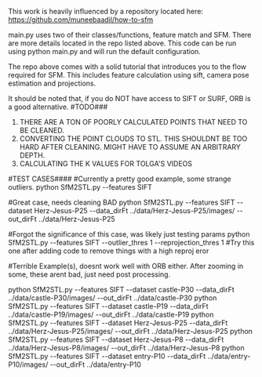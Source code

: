 This work is heavily influenced by a repository located here:
https://github.com/muneebaadil/how-to-sfm

main.py uses two of their classes/functions, feature match and SFM. There are more details located in the repo listed above. This code can be run using python main.py and will run the default configuration.

The repo above comes with a solid tutorial that introduces you to the flow required for SFM. This includes feature calculation using sift, camera pose estimation and projections. 

It should be noted that, if you do NOT have access to SIFT or SURF, ORB is a good alternative.
#TODO###
1. THERE ARE A TON OF POORLY CALCULATED POINTS THAT NEED TO BE CLEANED.
2. CONVERTING THE POINT CLOUDS TO STL. THIS SHOULDNT BE TOO HARD AFTER CLEANING. MIGHT HAVE TO ASSUME AN ARBITRARY DEPTH.
3. CALCULATING THE K VALUES FOR TOLGA'S VIDEOS


#TEST CASES####
#Currently a pretty good example, some strange outliers.
python SfM2STL.py --features SIFT

#Great case, needs cleaning BAD
python SfM2STL.py --features SIFT --dataset Herz-Jesus-P25 --data_dirFt ../data/Herz-Jesus-P25/images/ --out_dirFt ../data/Herz-Jesus-P25

#Forgot the significance of this case, was likely just testing params
python SfM2STL.py --features SIFT --outlier_thres 1 --reprojection_thres 1 #Try this one after adding code to remove things with a high reproj eror

#Terrible Example(s), doesnt work well with ORB either. After zooming in some, these arent bad, just need post processing.

python SfM2STL.py --features SIFT --dataset castle-P30 --data_dirFt ../data/castle-P30/images/ --out_dirFt ../data/castle-P30
python SfM2STL.py --features SIFT --dataset castle-P19 --data_dirFt ../data/castle-P19/images/ --out_dirFt ../data/castle-P19
python SfM2STL.py --features SIFT --dataset Herz-Jesus-P25 --data_dirFt ../data/Herz-Jesus-P25/images/ --out_dirFt ../data/Herz-Jesus-P25
python SfM2STL.py --features SIFT --dataset Herz-Jesus-P8 --data_dirFt ../data/Herz-Jesus-P8/images/ --out_dirFt ../data/Herz-Jesus-P8
python SfM2STL.py --features SIFT --dataset entry-P10 --data_dirFt ../data/entry-P10/images/ --out_dirFt ../data/entry-P10

